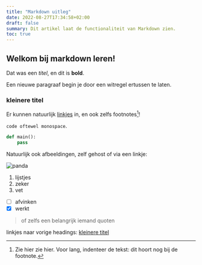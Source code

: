 ```yaml
---
title: "Markdown uitleg"
date: 2022-08-27T17:34:58+02:00
draft: false
summary: Dit artikel laat de functionaliteit van Markdown zien.
toc: true
---
```


## Welkom bij markdown leren!

Dat was een _titel_, en dit is **bold**.

Een nieuwe paragraaf begin je door een witregel ertussen te laten.


### kleinere titel

Er kunnen natuurlijk [linkjes](https://youtube.com/) in, en ook zelfs
footnotes[^voorbeeld]!

[^voorbeeld]: Zie hier zie hier. Voor lang, indenteer de tekst:
	dit hoort nog bij de footnote.

`code oftewel monospace`.

```python
def main():
	pass
```

Natuurlijk ook afbeeldingen, zelf gehost of via een linkje:

![panda](https://1.bp.blogspot.com/-oB0jT9b_YLA/Uomdr8VqiQI/AAAAAAAABOc/o9FwuavyR-w/s1600/Giant-Panda-angry.jpg)

1. lijstjes
2. zeker
3. vet

- [ ] afvinken
- [x] werkt

> of zelfs een belangrijk iemand quoten

linkjes naar vorige headings: [kleinere titel](#kleinere-titel)
